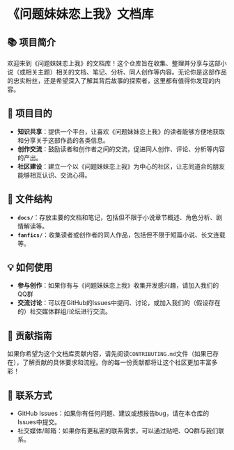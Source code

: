 # 《问题妹妹恋上我》文档库

## 📚 项目简介

欢迎来到《问题妹妹恋上我》的文档库！这个仓库旨在收集、整理并分享与这部小说（或相关主题）相关的文档、笔记、分析、同人创作等内容。无论你是这部作品的忠实粉丝，还是希望深入了解其背后故事的探索者，这里都有值得你发现的内容。

## 🎯 项目目的

- **知识共享**：提供一个平台，让喜欢《问题妹妹恋上我》的读者能够方便地获取和分享关于这部作品的各类信息。
- **创作交流**：鼓励读者和创作者之间的交流，促进同人创作、评论、分析等内容的产出。
- **社区建设**：建立一个以《问题妹妹恋上我》为中心的社区，让志同道合的朋友能够相互认识、交流心得。

## 📁 文件结构

- **`docs/`**：存放主要的文档和笔记，包括但不限于小说章节概述、角色分析、剧情解读等。
- **`fanfics/`**：收集读者或创作者的同人作品，包括但不限于短篇小说、长文连载等。

## 💡 如何使用

- **参与创作**：如果你有与《问题妹妹恋上我》收集开发感兴趣，请加入我们的QQ群
- **交流讨论**：可以在GitHub的Issues中提问、讨论，或加入我们的（假设存在的）社交媒体群组/论坛进行交流。

## 💌 贡献指南

如果你希望为这个文档库贡献内容，请先阅读`CONTRIBUTING.md`文件（如果已存在），了解贡献的具体要求和流程。你的每一份贡献都将让这个社区更加丰富多彩！

## 📧 联系方式

- GitHub Issues：如果你有任何问题、建议或想报告bug，请在本仓库的Issues中提交。
- 社交媒体/邮箱：如果你有更私密的联系需求，可以通过贴吧、QQ群与我们联系。
